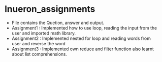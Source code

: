 # Inueron_assignments

* File contains the Quetion, answer and output.
* Assignment1 : Implemented how to use loop, reading the input from the user and imported math library.
* Assignment2 : Implemented nested for loop and reading words from user and reverse the word
* Assignment3 : Implemented own reduce and filter function also learnt about list comprehensions.
